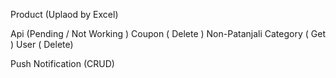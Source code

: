 <!-- Punnet Goyal -->
Product (Uplaod by Excel)

Api (Pending / Not Working )
Coupon ( Delete )
Non-Patanjali  Category ( Get )
User ( Delete)

Push Notification (CRUD)